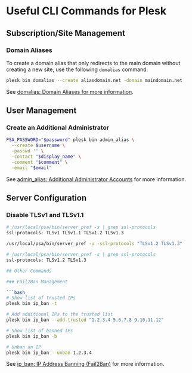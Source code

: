 # Useful CLI Commands for Plesk

## Subscription/Site Management

### Domain Aliases

To create a domain alias that only redirects to the main domain without creating
a new site, use the following `domalias` command:

```bash
plesk bin domalias --create aliasdomain.net -domain maindomain.net
```

See [domalias: Domain Aliases for more information](https://docs.plesk.com/en-US/onyx/cli-linux/using-command-line-utilities/domalias-domain-aliases.38962/).

## User Management

### Create an Additional Administrator

```bash
PSA_PASSWORD="$password" plesk bin admin_alias \
  --create $username \
  -passwd '' \
  -contact "$display_name" \
  -comment "$comment" \
  -email "$email"
```

See [admin_alias: Additional Administrator
Accounts](https://docs.plesk.com/en-US/obsidian/cli-linux/using-command-line-utilities/admin_alias-additional-administrator-accounts.72489/)
for more information.

## Server Configuration

### Disable TLSv1 and TLSv1.1

```bash
# /usr/local/psa/bin/server_pref -s | grep ssl-protocols
ssl-protocols: TLSv1 TLSv1.1 TLSv1.2 TLSv1.3

/usr/local/psa/bin/server_pref -u -ssl-protocols "TLSv1.2 TLSv1.3"

# /usr/local/psa/bin/server_pref -s | grep ssl-protocols
ssl-protocols: TLSv1.2 TLSv1.3

## Other Commands

### Fail2Ban Management

```bash
# Show list of trusted IPs
plesk bin ip_ban -t

# Add additional IPs to the trusted list
plesk bin ip_ban --add-trusted "1.2.3.4 5.6.7.8 9.10.11.12"

# Show list of banned IPs
plesk bin ip_ban -b

# Unban an IP
plesk bin ip_ban --unban 1.2.3.4
```

See [ip_ban: IP Address
Banning (Fail2Ban)](https://docs.plesk.com/en-US/obsidian/cli-linux/using-command-line-utilities/ip_ban-ip-address-banning-fail2ban.73594/)
for more information.
